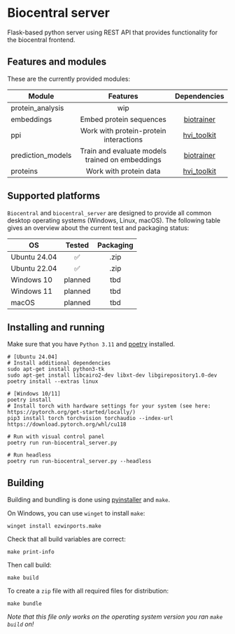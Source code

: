 # Biocentral server

Flask-based python server using REST API that provides functionality for the biocentral frontend.

## Features and modules

These are the currently provided modules:

| Module            |                    Features                     | Dependencies  | 
|-------------------|:-----------------------------------------------:|:-------------:|
| protein_analysis  |                       wip                       |               | 
| embeddings        |             Embed protein sequences             | [biotrainer]  | 
| ppi               |     Work with protein-protein interactions      | [hvi_toolkit] | 
| prediction_models | Train and evaluate models trained on embeddings | [biotrainer]  |
| proteins          |             Work with protein data              | [hvi_toolkit] |

[biotrainer]: https://github.com/sacdallago/biotrainer
[hvi_toolkit]: https://github.com/SebieF/hvi_toolkit

## Supported platforms

`Biocentral` and `biocentral_server` are designed to provide all common desktop operating systems 
(Windows, Linux, macOS). 
The following table gives an overview about the current test and packaging status:

| OS           | Tested  | Packaging |
|--------------|:-------:|:---------:|
| Ubuntu 24.04 |    ✅    |   .zip    |
| Ubuntu 22.04 |    ✅    |   .zip    |
| Windows 10   | planned |    tbd    |
| Windows 11   | planned |    tbd    |
| macOS        | planned |    tbd    |

## Installing and running

Make sure that you have `Python 3.11` and [poetry](https://python-poetry.org/docs/#installation) installed.

```shell
# [Ubuntu 24.04] 
# Install additional dependencies 
sudo apt-get install python3-tk
sudo apt-get install libcairo2-dev libxt-dev libgirepository1.0-dev
poetry install --extras linux

# [Windows 10/11]
poetry install
# Install torch with hardware settings for your system (see here: https://pytorch.org/get-started/locally/)
pip3 install torch torchvision torchaudio --index-url https://download.pytorch.org/whl/cu118

# Run with visual control panel
poetry run run-biocentral_server.py

# Run headless
poetry run run-biocentral_server.py --headless
```

## Building

Building and bundling is done using [pyinstaller](https://pyinstaller.org/en/stable/) and `make`. 

On Windows, you can use `winget` to install `make`:
```shell
winget install ezwinports.make
```

Check that all build variables are correct:
```shell
make print-info
```

Then call build:
```shell
make build
```

To create a `zip` file with all required files for distribution:
```shell
make bundle
```

*Note that this file only works on the operating system version you ran `make build` on!*
